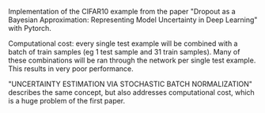 Implementation of the CIFAR10 example from the paper "Dropout as a Bayesian Approximation: Representing Model Uncertainty in Deep Learning" with Pytorch.

Computational cost: every single test example will be combined with a batch of train samples (eg 1 test sample and 31 train samples). Many of these combinations will be ran through the network per single test example. This results in very poor performance.

"UNCERTAINTY ESTIMATION VIA STOCHASTIC BATCH NORMALIZATION" describes the same concept, but also addresses computational cost, which is a huge problem of the first paper.

